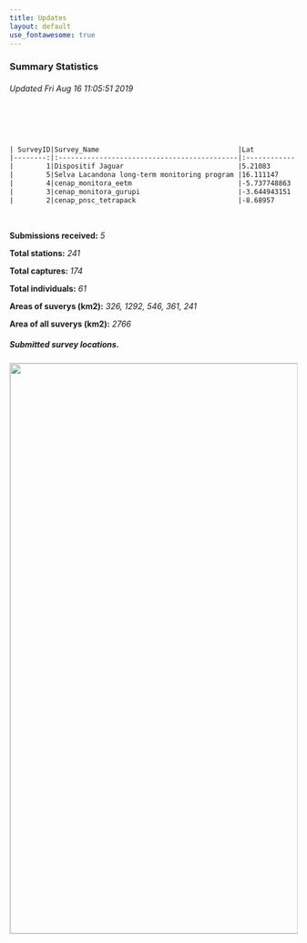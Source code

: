 ```yaml
---
title: Updates
layout: default
use_fontawesome: true
---
```


<h3>Summary Statistics</h3>
<h6 class="italic"> Updated Fri Aug 16 11:05:51 2019 </h6>
<br>

  ```txt
  

| SurveyID|Survey_Name                                  |Lat          |Long         |Start_Date |End_Date   |Country       | Stations| Captures| Individuals|
|--------:|:--------------------------------------------|:------------|:------------|:----------|:----------|:-------------|--------:|--------:|-----------:|
|        1|Dispositif Jaguar                            |5.21083      |-52.81416    |2013-10-09 |2014-03-18 |French Guiana |       30|       75|          19|
|        5|Selva Lacandona long-term monitoring program |16.111147    |-90.952026   |2017-01-01 |2017-04-04 |Mexico        |       33|       25|          10|
|        4|cenap_monitora_eetm                          |-5.737748863 |-54.11150159 |2017-06-02 |2017-08-27 |Brazil        |       58|        4|           3|
|        3|cenap_monitora_gurupi                        |-3.644943151 |-46.69123525 |2017-08-08 |2017-10-24 |Brazil        |       60|        5|           4|
|        2|cenap_pnsc_tetrapack                         |-8.68957     |-42.58463    |2016-06-12 |2016-10-18 |Brazil        |       60|       65|          25|
  ```
<br>
  <div class="row content-row">     
    <div class="col-12 col-sm-8">
      <p><b>Submissions received:</b> <i> 5 </i></p>
      <p><b>Total stations:</b> <i> 241 </i></p>
      <p><b>Total captures:</b> <i> 174 </i></p>
      <p><b>Total individuals:</b> <i> 61 </i></p>
      <p><b>Areas of suverys (km2):</b> <i> 326, 1292, 546, 361, 241 </i></p>
      <p><b>Area of all suverys (km2):</b> <i> 2766 </i></p>
    </div>
      <div class="col-12 col-sm-4 image-wrapper">
        <h5 class="italic">Submitted survey locations.</h5>
        <img src="{{ site.baseurl }}/images/map_updates/surveys_080519.png" width="1000" style="border:1px solid #cccccc">
      </div>
    </div>
